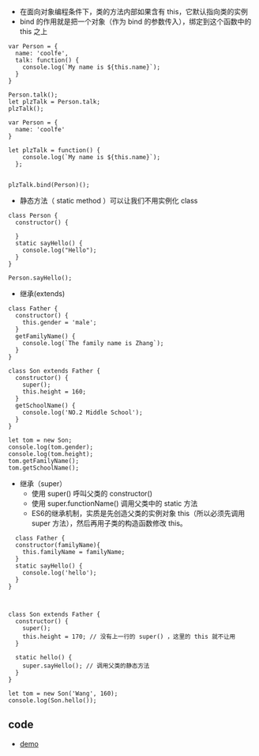 - 在面向对象编程条件下，类的方法内部如果含有 this，它默认指向类的实例
- bind 的作用就是把一个对象（作为 bind 的参数传入），绑定到这个函数中的 this 之上
```
var Person = {
  name: 'coolfe',
  talk: function() {
    console.log(`My name is ${this.name}`);
  }
}

Person.talk();
let plzTalk = Person.talk;
plzTalk();
```
```
var Person = {
  name: 'coolfe'
}

let plzTalk = function() {
    console.log(`My name is ${this.name}`);
  };


plzTalk.bind(Person)();
```

- 静态方法（ static method ）可以让我们不用实例化 class 
```
class Person {
  constructor() {

  }
  static sayHello() {
    console.log("Hello");
  }
}

Person.sayHello();
```
- 继承(extends)
```
class Father {
  constructor() {
    this.gender = 'male';
  }
  getFamilyName() {
    console.log(`The family name is Zhang`);
  }
}

class Son extends Father {
  constructor() {
    super();
    this.height = 160;
  }
  getSchoolName() {
    console.log('NO.2 Middle School');
  }
}

let tom = new Son;
console.log(tom.gender);
console.log(tom.height);
tom.getFamilyName();
tom.getSchoolName();
```
- 继承（super）
  - 使用 super() 呼叫父类的 constructor()
  - 使用 super.functionName() 调用父类中的 static 方法
  - ES6的继承机制，实质是先创造父类的实例对象 this（所以必须先调用 super 方法），然后再用子类的构造函数修改 this。
```
  class Father {
  constructor(familyName){
    this.familyName = familyName;
  }
  static sayHello() {
    console.log('hello');
  }
}



class Son extends Father {
  constructor() {
    super();
    this.height = 170; // 没有上一行的 super() ，这里的 this 就不让用
  }

  static hello() {
    super.sayHello(); // 调用父类的静态方法
  }
}

let tom = new Son('Wang', 160);
console.log(Son.hello());
```
## code
- [demo](./src/main.js)
